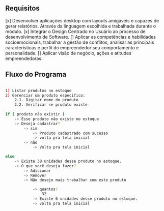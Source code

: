 ## Requisitos

[x] Desenvolver aplicações desktop com layouts amigáveis e capazes de gerar relatórios. Através da
linguagem escolhida e trabalhada durante o módulo.
[x] Integrar o Design Centrado no Usuário ao processo de desenvolvimento de Software.
[] Aplicar as competências e habilidades socioemocionais, trabalhar a gestão de conflitos, analisar as principais características e perfil do empreendedor seu comportamento e personalidade.
[] Aplicar visão de negócio, ações e atitudes empreendedoras.


## Fluxo do Programa
```sh

1) Listar produtos no estoque
2) Gerenciar um produto especifico:
    2.1. Digitar nome do produto
    2.2. Verificar se produto existe
    
if ( produto não existir )
    -> Esse produto não existe no estoque
    -> Deseja cadastrar?
        -> sim
            -> Produto cadastrado com sucesso
            -> volta pra tela inicial
        -> não
            -> Volta pra tela inicial

else 
    -> Existe 38 unidades desse produto no estoque.
    -> O que você deseja fazer?
        -> Adicionar 
        -> Remover
        -> Não desejo mais trabalhar com este produto

            -> quantos?
                32
            -> Existe 6 unidades desse produto no estoque.
            -> volta pra tela inicial
```